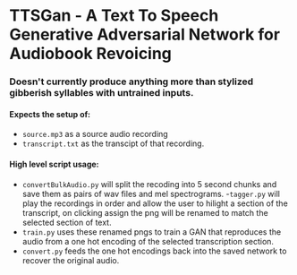# TTSGan - A Text To Speech Generative Adversarial Network for Audiobook Revoicing

### Doesn't currently produce anything more than stylized gibberish syllables with untrained inputs.

#### Expects the setup of:
- `source.mp3` as a source audio recording 
- `transcript.txt` as the transcipt of that recording.

#### High level script usage:
- `convertBulkAudio.py` will split the recoding into 5 second chunks and save them as pairs of wav files and mel spectrograms.
-`tagger.py` will play the recordings in order and allow the user to hilight a section of the transcript, on clicking assign the png will be renamed to match the selected section of text.
- `train.py` uses these renamed pngs to train a GAN that reproduces the audio from a one hot encoding of the selected transcription section.
- `convert.py` feeds the one hot encodings back into the saved network to recover the original audio.
